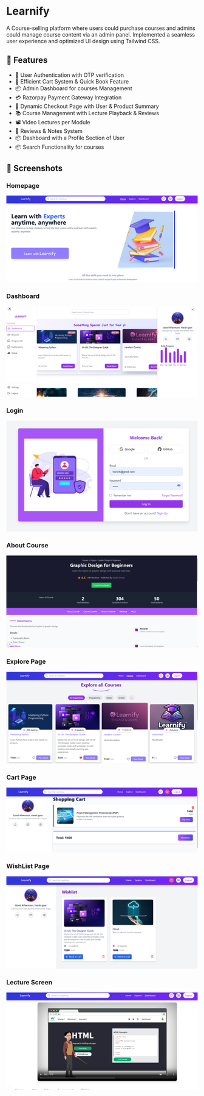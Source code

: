 # Learnify
A Course-selling platform where users could purchase courses and admins could manage course  content via an admin panel. Implemented a seamless user experience and optimized UI design using Tailwind CSS. 

## 🚀 Features

- 🔐 User Authentication with OTP verification
- 🛒 Efficient Cart System & Quick Book Feature
- 📦 Admin Dashboard for courses  Management
- 💳 Razorpay Payment Gateway Integration
- 🧾 Dynamic Checkout Page with User & Product Summary
- 📚 Course Management with Lecture Playback & Reviews
- 📽️ Video Lectures per Module
- 📝 Reviews & Notes System
- 📦 Dashboard with a Profile Section of User
- 📦 Search Functionality for courses 

## 📸 Screenshots

### Homepage
![Homepage](./src/screenshots/homePage.png)

###  Dashboard
![Dashboard](./src/screenshots/dashboard.png)

### Login
![Login Page](./src/screenshots/loginPage.png)

### About Course
![About Course](./src/screenshots/aboutCourse.png)

### Explore Page
![Explore Page](./src/screenshots/explorePage.png)

### Cart Page
![Cart Page](./src/screenshots/cartPage.png)

### WishList Page
![Wishlist](./src/screenshots/wishlist.png)

### Lecture Screen
![Lecture screen](./src/screenshots/lecture.png)